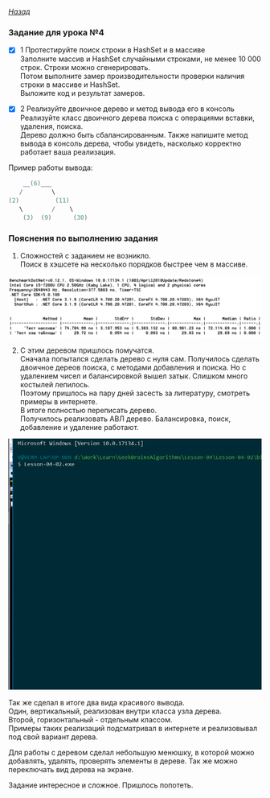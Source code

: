﻿*[Назад](./../README.md)*  
  
### Задание для урока №4  
  
- [X] 1 Протестируйте поиск строки в HashSet и в массиве  
Заполните массив и HashSet случайными строками, не менее 10 000 строк. Строки можно сгенерировать.  
Потом выполните замер производительности проверки наличия строки в массиве и HashSet.  
Выложите код и результат замеров.  

- [X] 2 Реализуйте двоичное дерево и метод вывода его в консоль  
Реализуйте класс двоичного дерева поиска с операциями вставки, удаления, поиска.  
Дерево должно быть сбалансированным. Также напишите метод вывода в консоль дерева, чтобы увидеть, 
насколько корректно работает ваша реализация.  

Пример работы вывода:  

```cs  
    __(6)___
   /        \
(2)          (11)
   \        /    \
    (3)  (9)      (30)
```  
  
### Пояснения по выполнению задания  
  
1) Сложностей с заданием не возникло.  
Поиск в хэшсете на несколько порядков быстрее чем в массиве.  
  
![Результат](Docs/lesson-04-01.png "Результат")  
    
2) С этим деревом пришлось помучатся.  
Сначала попытался сделать дерево с нуля сам. Получилось сделать двоичное дереов поиска, 
с методами добавления и поиска. Но с удалением чисел и балансировкой вышел затык. 
Слишком много костылей лепилось.  
Поэтому пришлось на пару дней засесть за литературу, смотреть примеры в интернете.  
В итоге полностью переписать дерево.  
Получилось реализовать АВЛ дерево. Балансировка, поиск, добавление и удаление работают.  
  
![Результат](Docs/lesson-04-02.gif "Результат")  
  
Так же сделал в итоге два вида красивого вывода.  
Один, вертикальный, реализован внутри класса узла дерева.  
Второй, горизонтальный - отдельным классом.  
Примеры таких реализаций подсматривал в интернете и реализовывал под свой вариант дерева.  
  
Для работы с деревом сделал небольшую менюшку, в которой можно добавлять, удалять, 
проверять элементы в дереве. Так же можно переключать вид дерева на экране.  
  
Задание интересное и сложное. Пришлось попотеть.  
  

    